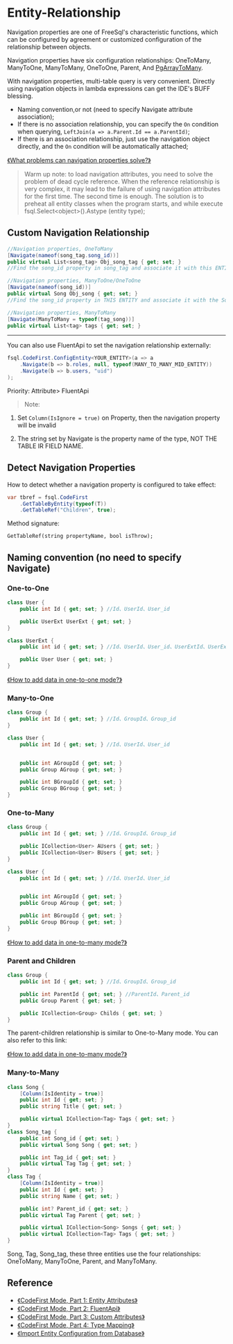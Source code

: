 # Entity-Relationship

Navigation properties are one of FreeSql's characteristic functions, which can be configured by agreement or customized configuration of the relationship between objects.

Navigation properties have six configuration relationships: OneToMany, ManyToOne, ManyToMany, OneToOne, Parent, And [PgArrayToMany](https://www.cnblogs.com/FreeSql/p/16351417.html).

With navigation properties, multi-table query is very convenient. Directly using navigation objects in lambda expressions can get the IDE's BUFF blessing.

- Naming convention,or not (need to specify Navigate attribute association);
- If there is no association relationship, you can specify the `On` condition when querying, `LeftJoin(a => a.Parent.Id == a.ParentId)`;
- If there is an association relationship, just use the navigation object directly, and the `On` condition will be automatically attached;

[《What problems can navigation properties solve?》](https://www.cnblogs.com/kellynic/p/13575053.html)

> Warm up note: to load navigation attributes, you need to solve the problem of dead cycle reference. When the reference relationship is very complex, it may lead to the failure of using navigation attributes for the first time. The second time is enough. The solution is to preheat all entity classes when the program starts, and while execute fsql.Select\<object\>().Astype (entity type);

## Custom Navigation Relationship

```csharp
//Navigation properties, OneToMany
[Navigate(nameof(song_tag.song_id))]
public virtual List<song_tag> Obj_song_tag { get; set; }
//Find the song_id property in song_tag and associate it with this ENTITY.PrimaryKey

//Navigation properties, ManyToOne/OneToOne
[Navigate(nameof(song_id))]
public virtual Song Obj_song { get; set; }
//Find the song_id property in THIS ENTITY and associate it with the Song.PrimaryKey

//Navigation properties, ManyToMany
[Navigate(ManyToMany = typeof(tag_song))]
public virtual List<tag> tags { get; set; }
```

---

You can also use FluentApi to set the navigation relationship externally:

```csharp
fsql.CodeFirst.ConfigEntity<YOUR_ENTITY>(a => a
    .Navigate(b => b.roles, null, typeof(MANY_TO_MANY_MID_ENTITY))
    .Navigate(b => b.users, "uid")
);
```

Priority: Attribute> FluentApi

> Note:

1. Set `Column(IsIgnore = true)` on Property, then the navigation property will be invalid

2. The string set by Navigate is the property name of the type, NOT THE TABLE IR FIELD NAME.

## Detect Navigation Properties

How to detect whether a navigation property is configured to take effect:

```csharp
var tbref = fsql.CodeFirst
    .GetTableByEntity(typeof(T))
    .GetTableRef("Children", true);
```

Method signature:

```
GetTableRef(string propertyName, bool isThrow);
```


## Naming convention (no need to specify Navigate)

### One-to-One

```csharp
class User {
    public int Id { get; set; } //Id、UserId、User_id

    public UserExt UserExt { get; set; }
}

class UserExt {
    public int id { get; set; } //Id、UserId、User_id、UserExtId、UserExt_id

    public User User { get; set; }
}
```

[《How to add data in one-to-one mode?》](https://github.com/2881099/FreeSql/issues/45)

### Many-to-One

```csharp
class Group {
    public int Id { get; set; } //Id、GroupId、Group_id
}

class User {
    public int Id { get; set; } //Id、UserId、User_id


    public int AGroupId { get; set; }
    public Group AGroup { get; set; }

    public int BGroupId { get; set; }
    public Group BGroup { get; set; }
}
```

### One-to-Many

```csharp
class Group {
    public int Id { get; set; } //Id、GroupId、Group_id

    public ICollection<User> AUsers { get; set; }
    public ICollection<User> BUsers { get; set; }
}

class User {
    public int Id { get; set; } //Id、UserId、User_id


    public int AGroupId { get; set; }
    public Group AGroup { get; set; }

    public int BGroupId { get; set; }
    public Group BGroup { get; set; }
}
```

[《How to add data in one-to-many mode?》](https://github.com/2881099/FreeSql/issues/46)

### Parent and Children
```csharp
class Group {
    public int Id { get; set; } //Id、GroupId、Group_id

    public int ParentId { get; set; } //ParentId、Parent_id
    public Group Parent { get; set; }

    public ICollection<Group> Childs { get; set; }
}
```

The parent-children relationship is similar to One-to-Many mode. You can also refer to this link:

[《How to add data in one-to-many mode?》](https://github.com/2881099/FreeSql/issues/46)

### Many-to-Many

```csharp
class Song {
    [Column(IsIdentity = true)]
    public int Id { get; set; }
    public string Title { get; set; }

    public virtual ICollection<Tag> Tags { get; set; }
}
class Song_tag {
    public int Song_id { get; set; }
    public virtual Song Song { get; set; }

    public int Tag_id { get; set; }
    public virtual Tag Tag { get; set; }
}
class Tag {
    [Column(IsIdentity = true)]
    public int Id { get; set; }
    public string Name { get; set; }

    public int? Parent_id { get; set; }
    public virtual Tag Parent { get; set; }

    public virtual ICollection<Song> Songs { get; set; }
    public virtual ICollection<Tag> Tags { get; set; }
}
```

Song, Tag, Song_tag, these three entities use the four relationships: OneToMany, ManyToOne, Parent, and ManyToMany.

## Reference

- [《CodeFirst Mode, Part 1: Entity Attributes》](Entity-Attributes)
- [《CodeFirst Mode, Part 2: FluentApi》](FluentApi-Mode)
- [《CodeFirst Mode, Part 3: Custom Attributes》](Custom-Attributes)
- [《CodeFirst Mode, Part 4: Type Mapping》](Type-Mapping)
- [《Import Entity Configuration from Database》](Import-Entity-Configuration-from-Database)
